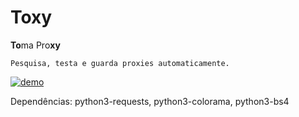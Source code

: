 # Toxy

**To**ma Pro**xy**

	Pesquisa, testa e guarda proxies automaticamente.

[![demo](https://asciinema.org/a/M0QkSNMcDkwr2JRtWDpb86w8R.svg)](https://asciinema.org/a/M0QkSNMcDkwr2JRtWDpb86w8R)

Dependências:
 python3-requests, python3-colorama, python3-bs4
